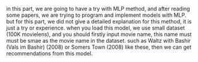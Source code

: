 in this part, we are going to have a try with MLP method, and after reading some papers, we are trying to program and implement models with MLP.
but for this part, we did not give a detailed explanation for this method, it is just a try or experience.
when you load this model, we use small dataset (100K movielens), and you should firstly input movie name, this name must must be smae as the movie name in the dataset.
such as 
Waltz with Bashir (Vals im Bashir) (2008)
or
Somers Town (2008)
like these, then we can get recommendations from this model.
